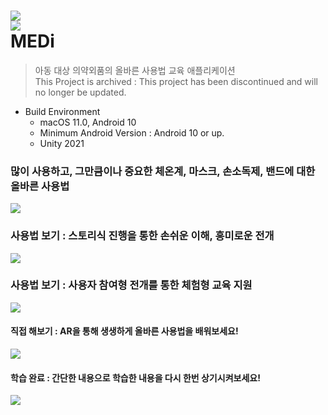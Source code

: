 <img src="/README/MEDi_graphic.png"><br/>
<img src="/README/ic_iPhone_180.png"><br/>
MEDi
=====
> 아동 대상 의약외품의 올바른 사용법 교육 애플리케이션<br/>
> This Project is archived : This project has been discontinued and will no longer be updated.

* Build Environment<br/>
  + macOS 11.0, Android 10<br/>
  + Minimum Android Version : Android 10 or up.<br/>
  + Unity 2021 <br/>

### 많이 사용하고, 그만큼이나 중요한 체온계, 마스크, 손소독제, 밴드에 대한 올바른 사용법<br/>
<img src="/README/appstore_graphic_1.png"><br/>

### 사용법 보기 : 스토리식 진행을 통한 손쉬운 이해, 흥미로운 전개<br/>
<img src="/README/appstore_graphic_4.png"><br/>

### 사용법 보기 : 사용자 참여형 전개를 통한 체험형 교육 지원<br/>
<img src="/README/appstore_graphic_5.png"><br/>

#### 직접 해보기 : AR을 통해 생생하게 올바른 사용법을 배워보세요!<br/>
<img src="/README/6.jpeg"><br/>

#### 학습 완료 : 간단한 내용으로 학습한 내용을 다시 한번 상기시켜보세요!<br/>
<img src="/README/7.jpeg"><br/>
